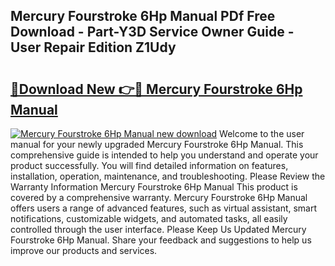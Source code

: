 ## Mercury Fourstroke 6Hp Manual PDf Free Download - Part-Y3D Service Owner Guide - User Repair Edition Z1Udy

# <h2><a href="http://bc64575.oget.top/?id=Mercury+Fourstroke+6Hp+Manual">🔗Download New 👉🔴 Mercury Fourstroke 6Hp Manual</a></h2>

[![Mercury Fourstroke 6Hp Manual new download](https://i.imgur.com/5g1atiW.png)](http://bc64575.oget.top/?id=Mercury+Fourstroke+6Hp+Manual)
Welcome to the user manual for your newly upgraded Mercury Fourstroke 6Hp Manual. This comprehensive guide is intended to help you understand and operate your product successfully. You will find detailed information on features, installation, operation, maintenance, and troubleshooting. Please Review the Warranty Information Mercury Fourstroke 6Hp Manual This product is covered by a comprehensive warranty. Mercury Fourstroke 6Hp Manual offers users a range of advanced features, such as virtual assistant, smart notifications, customizable widgets, and automated tasks, all easily controlled through the user interface. Please Keep Us Updated Mercury Fourstroke 6Hp Manual. Share your feedback and suggestions to help us improve our products and services.

